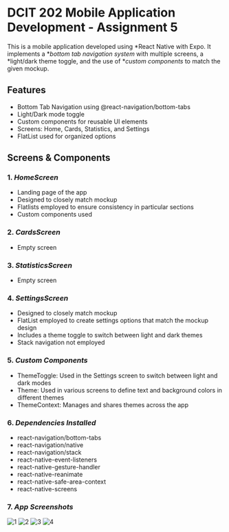 # DCIT 202 Mobile Application Development - Assignment 5

This is a mobile application developed using *React Native with Expo. It implements a **bottom tab navigation system* with multiple screens, a *light/dark theme toggle, and the use of **custom components* to match the given mockup.

## Features

- Bottom Tab Navigation using @react-navigation/bottom-tabs
- Light/Dark mode toggle
- Custom components for reusable UI elements
- Screens: Home, Cards, Statistics, and Settings
- FlatList used for organized options

## Screens & Components

### 1. *HomeScreen*
- Landing page of the app
- Designed to closely match mockup
- Flatlists employed to ensure consistency in particular sections
- Custom components used 

### 2. *CardsScreen*
- Empty screen

### 3. *StatisticsScreen*
- Empty screen

### 4. *SettingsScreen*
- Designed to closely match mockup
- FlatList employed to create settings options that match the mockup design
- Includes a theme toggle to switch between light and dark themes
- Stack navigation not employed

### 5. *Custom Components*
- ThemeToggle: Used in the Settings screen to switch between light and dark modes
- Theme: Used in various screens to define text and background colors in different themes
- ThemeContext: Manages and shares themes across the app

### 6. *Dependencies Installed*
- react-navigation/bottom-tabs
- react-navigation/native
- react-navigation/stack
- react-native-event-listeners
- react-native-gesture-handler
- react-native-reanimate
- react-native-safe-area-context
- react-native-screens

### 7. *App Screenshots*
![1](./screenshots/HomeScreen(light).jpg)
![2](./screenshots/SettingsScreen(light).jpg)
![3](./screenshots/HomeScreen(dark).jpg)
![4](./screenshots/SettingsScreen(dark).jpg)

